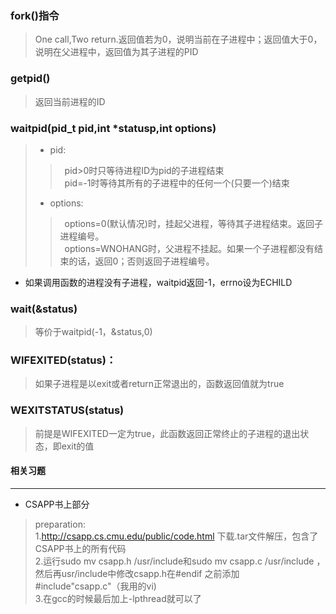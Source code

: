 ### fork()指令
>One call,Two return.返回值若为0，说明当前在子进程中；返回值大于0，说明在父进程中，返回值为其子进程的PID
### getpid()
>返回当前进程的ID
### waitpid(pid_t pid,int *statusp,int options)
>* pid:<br>
>>&ensp;pid>0时只等待进程ID为pid的子进程结束<br>
>>&ensp;pid=-1时等待其所有的子进程中的任何一个(只要一个)结束
>* options:<br>
>>&ensp;options=0(默认情况)时，挂起父进程，等待其子进程结束。返回子进程编号。<br>
>>&ensp;options=WNOHANG时，父进程不挂起。如果一个子进程都没有结束的话，返回0；否则返回子进程编号。
* 如果调用函数的进程没有子进程，waitpid返回-1，errno设为ECHILD
### wait(&status)
>等价于waitpid(-1，&status,0)
### WIFEXITED(status)：
>如果子进程是以exit或者return正常退出的，函数返回值就为true
### WEXITSTATUS(status)
>前提是WIFEXITED一定为true，此函数返回正常终止的子进程的退出状态，即exit的值
#### 相关习题
---
* CSAPP书上部分
>preparation:
><br>1.http://csapp.cs.cmu.edu/public/code.html 下载.tar文件解压，包含了CSAPP书上的所有代码
><br>2.运行sudo mv csapp.h /usr/include和sudo mv csapp.c /usr/include ，然后再usr/include中修改csapp.h在#endif 之前添加 #include"csapp.c"（我用的vi)
><br>3.在gcc的时候最后加上-lpthread就可以了
